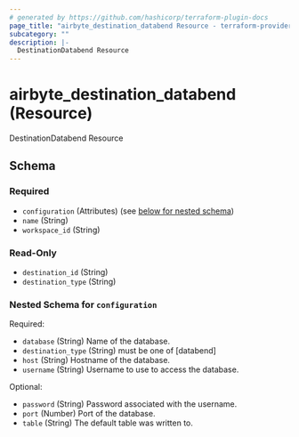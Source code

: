 ```yaml
---
# generated by https://github.com/hashicorp/terraform-plugin-docs
page_title: "airbyte_destination_databend Resource - terraform-provider-airbyte"
subcategory: ""
description: |-
  DestinationDatabend Resource
---
```


# airbyte_destination_databend (Resource)

DestinationDatabend Resource



<!-- schema generated by tfplugindocs -->
## Schema

### Required

- `configuration` (Attributes) (see [below for nested schema](#nestedatt--configuration))
- `name` (String)
- `workspace_id` (String)

### Read-Only

- `destination_id` (String)
- `destination_type` (String)

<a id="nestedatt--configuration"></a>
### Nested Schema for `configuration`

Required:

- `database` (String) Name of the database.
- `destination_type` (String) must be one of [databend]
- `host` (String) Hostname of the database.
- `username` (String) Username to use to access the database.

Optional:

- `password` (String) Password associated with the username.
- `port` (Number) Port of the database.
- `table` (String) The default  table was written to.


